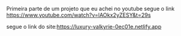 Primeira parte de um projeto que eu achei no youtube segue o link
https://www.youtube.com/watch?v=lAOkx2yZESY&t=29s

segue o link do site:https://luxury-valkyrie-0ec01e.netlify.app

